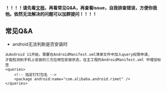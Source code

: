 **！！！！请先看[文档](https://github.com/saperliu/flutter_dingtalk_sdk/master/README_CN.md)，再看常见Q&A，再查看issue，自我排查错误，方便你我他。依然无法解决的问题可以加群提问！！！！**

## 常见Q&A

* android无法判断是否安装时

```
从Android 11开始，需要在AndroidManifest.xml清单文件中加入query权限申请,
才能检测到手机上安装的三方应用包安装状态，在主工程的AndroidManifest.xml 中增加标签
<queries>
    <!-- 指定钉钉包名 -->
    <package android:name="com.alibaba.android.rimet" />
</queries>
``` 

